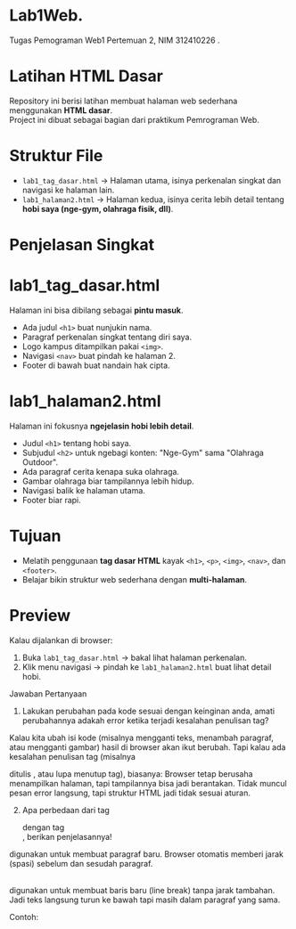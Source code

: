 # Lab1Web.
Tugas Pemograman Web1 Pertemuan 2, NIM 312410226
.
#  Latihan HTML Dasar

Repository ini berisi latihan membuat halaman web sederhana menggunakan **HTML dasar**.  
Project ini dibuat sebagai bagian dari praktikum Pemrograman Web.  

#  Struktur File
- `lab1_tag_dasar.html` → Halaman utama, isinya perkenalan singkat dan navigasi ke halaman lain.  
- `lab1_halaman2.html` → Halaman kedua, isinya cerita lebih detail tentang **hobi saya (nge-gym, olahraga fisik, dll)**.  

#  Penjelasan Singkat

#  lab1_tag_dasar.html
Halaman ini bisa dibilang sebagai **pintu masuk**.  
- Ada judul `<h1>` buat nunjukin nama.  
- Paragraf perkenalan singkat tentang diri saya.  
- Logo kampus ditampilkan pakai `<img>`.  
- Navigasi `<nav>` buat pindah ke halaman 2.  
- Footer di bawah buat nandain hak cipta.  

#  lab1_halaman2.html
Halaman ini fokusnya **ngejelasin hobi lebih detail**.  
- Judul `<h1>` tentang hobi saya.  
- Subjudul `<h2>` untuk ngebagi konten: "Nge-Gym" sama "Olahraga Outdoor".  
- Ada paragraf cerita kenapa suka olahraga.  
- Gambar olahraga biar tampilannya lebih hidup.  
- Navigasi balik ke halaman utama.  
- Footer biar rapi.  

# Tujuan
- Melatih penggunaan **tag dasar HTML** kayak `<h1>`, `<p>`, `<img>`, `<nav>`, dan `<footer>`.  
- Belajar bikin struktur web sederhana dengan **multi-halaman**.  

#  Preview
Kalau dijalankan di browser:
1. Buka `lab1_tag_dasar.html` → bakal lihat halaman perkenalan.  
2. Klik menu navigasi → pindah ke `lab1_halaman2.html` buat lihat detail hobi.  

Jawaban Pertanyaan
1. Lakukan perubahan pada kode sesuai dengan keinginan anda, amati perubahannya adakah error ketika terjadi kesalahan penulisan tag?

Kalau kita ubah isi kode (misalnya mengganti teks, menambah paragraf, atau mengganti gambar) hasil di browser akan ikut berubah.
Tapi kalau ada kesalahan penulisan tag (misalnya <p> ditulis <pp>, atau lupa menutup tag), biasanya:
Browser tetap berusaha menampilkan halaman, tapi tampilannya bisa jadi berantakan.
Tidak muncul pesan error langsung, tapi struktur HTML jadi tidak sesuai aturan.

2. Apa perbedaan dari tag <p> dengan tag <br>, berikan penjelasannya!

<p> digunakan untuk membuat paragraf baru. Browser otomatis memberi jarak (spasi) sebelum dan sesudah paragraf.

<br> digunakan untuk membuat baris baru (line break) tanpa jarak tambahan. Jadi teks langsung turun ke bawah tapi masih dalam paragraf yang sama.

Contoh:

